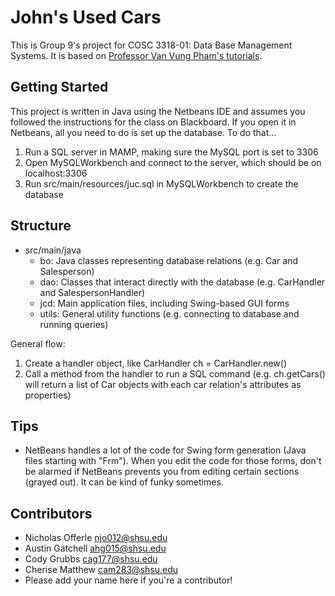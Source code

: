 # John's Used Cars

This is Group 9's project for COSC 3318-01: Data Base Management Systems. It is
based on [Professor Van Vung Pham's tutorials](https://www.youtube.com/playlist?list=PLxyOsIbHSrxkAbUOm6C1CJyD-zIf5cbsO).

## Getting Started

This project is written in Java using the Netbeans IDE and assumes you followed
the instructions for the class on Blackboard. If you open it in Netbeans, all
you need to do is set up the database. To do that...

1. Run a SQL server in MAMP, making sure the MySQL port is set to 3306
2. Open MySQLWorkbench and connect to the server, which should be on
   localhost:3306
3. Run src/main/resources/juc.sql in MySQLWorkbench to create the database

## Structure

- src/main/java
  - bo: Java classes representing database relations (e.g. Car and Salesperson)
  - dao: Classes that interact directly with the database (e.g. CarHandler and
    SalespersonHandler)
  - jcd: Main application files, including Swing-based GUI forms
  - utils: General utility functions (e.g. connecting to database and running
    queries)

General flow:

1. Create a handler object, like CarHandler ch = CarHandler.new()
2. Call a method from the handler to run a SQL command (e.g. ch.getCars() will
   return a list of Car objects with each car relation's attributes as
   properties)

## Tips

- NetBeans handles a lot of the code for Swing form generation (Java files
  starting with "Frm"). When you edit the code for those forms, don't be alarmed
  if NetBeans prevents you from editing certain sections (grayed out). It can be
  kind of funky sometimes.

## Contributors
- Nicholas Offerle <njo012@shsu.edu>
- Austin Gatchell <ahg015@shsu.edu>
- Cody Grubbs <cag177@shsu.edu>
- Cherise Matthew <cam283@shsu.edu>
- Please add your name here if you're a contributor!
